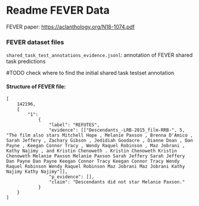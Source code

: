 # Readme FEVER Data

FEVER paper: https://aclanthology.org/N18-1074.pdf

### FEVER dataset files
`shared_task_test_annotations_evidence.jsonl`: annotation of FEVER shared task predictions 

#TODO check where to find the initial shared task testset annotation 

#### Structure of FEVER file:
```
[
    142196,
    {
        "1": 
            {
                "label": "REFUTES", 
                "evidence": [["Descendants_-LRB-2015_film-RRB-", 5, "The film also stars Mitchell Hope , Melanie Paxson , Brenna D'Amico , Sarah Jeffery , Zachary Gibson , Jedidiah Goodacre , Dianne Doan , Dan Payne , Keegan Connor Tracy , Wendy Raquel Robinson , Maz Jobrani , Kathy Najimy , and Kristin Chenoweth . Kristin Chenoweth Kristin Chenoweth Melanie Paxson Melanie Paxson Sarah Jeffery Sarah Jeffery Dan Payne Dan Payne Keegan Connor Tracy Keegan Connor Tracy Wendy Raquel Robinson Wendy Raquel Robinson Maz Jobrani Maz Jobrani Kathy Najimy Kathy Najimy"]], 
                "p_evidence": [], 
                "claim": "Descendants did not star Melanie Paxson."
            }
    }
]
```